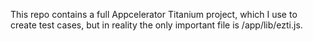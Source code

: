 This repo contains a full Appcelerator Titanium project, which I use to create test cases, but in reality the only important file is /app/lib/ezti.js.